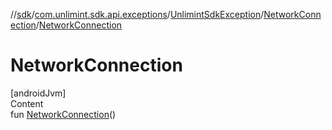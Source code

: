 //[sdk](../../../../index.md)/[com.unlimint.sdk.api.exceptions](../../index.md)/[UnlimintSdkException](../index.md)/[NetworkConnection](index.md)/[NetworkConnection](-network-connection.md)



# NetworkConnection  
[androidJvm]  
Content  
fun [NetworkConnection](-network-connection.md)()  



